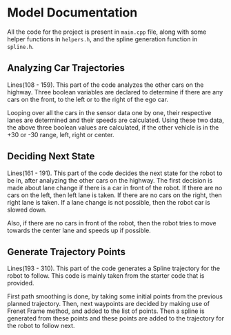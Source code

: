 # Model Documentation

All the code for the project is present in `main.cpp` file, along with some
helper functions in `helpers.h`, and the spline generation function in 
`spline.h`.

## Analyzing Car Trajectories
Lines(108 - 159). This part of the code analyzes the other cars on the highway.
Three boolean variables are declared to determine if there are any cars on the
front, to the left or to the right of the ego car.

Looping over all the cars in the sensor data one by one, their respective lanes
are determined and their speeds are calculated. Using these two data, the
above three boolean values are calculated, if the other vehicle is in the +30
or -30 range, left, right or center.

## Deciding Next State
Lines(161 - 191). This part of the code decides the next state for the robot to
be in, after analyzing the other cars on the highway. The first decision is
made about lane change if there is a car in front of the robot. If there are no
cars on the left, then left lane is taken. If there are no cars on the right,
then right lane is taken. If a lane change is not possible, then the robot car
is slowed down.

Also, if there are no cars in front of the robot, then the robot tries to move towards the center lane and speeds up if possible.

## Generate Trajectory Points
Lines(193 - 310). This part of the code generates a Spline trajectory for the
robot to follow. This code is mainly taken from the starter code that is
provided. 

First path smoothing is done, by taking some initial points from the previous
planned trajectory. Then, next waypoints are decided by making use of Frenet
Frame method, and added to the list of points. Then a spline is generated from
these points and these points are added to the trajectory for the robot to
follow next.